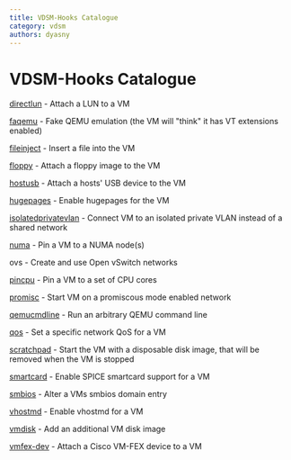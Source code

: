 ```yaml
---
title: VDSM-Hooks Catalogue
category: vdsm
authors: dyasny
---
```


# VDSM-Hooks Catalogue

[directlun](/develop/developer-guide/vdsm/hook/directlun.html) - Attach a LUN to a VM

[faqemu](/develop/developer-guide/vdsm/hook/faqemu.html) - Fake QEMU emulation (the VM will "think" it has VT extensions enabled)

[fileinject](/develop/developer-guide/vdsm/hook/fileinject.html) - Insert a file into the VM

[floppy](/develop/developer-guide/vdsm/hook/floppy.html) - Attach a floppy image to the VM

[hostusb](/develop/release-management/features/virt/hostusb.html) - Attach a hosts' USB device to the VM

[hugepages](/develop/developer-guide/vdsm/hook/hugepages.html) - Enable hugepages for the VM

[isolatedprivatevlan](/develop/developer-guide/vdsm/hook/isolatedprivatevlan.html) - Connect VM to an isolated private VLAN instead of a shared network

[numa](/develop/developer-guide/vdsm/hook/numa.html) - Pin a VM to a NUMA node(s)

ovs - Create and use Open vSwitch networks

[pincpu](/develop/developer-guide/vdsm/hook/pincpu.html) - Pin a VM to a set of CPU cores

[promisc](/develop/developer-guide/vdsm/hook/promisc.html) - Start VM on a promiscous mode enabled network

[qemucmdline](/develop/developer-guide/vdsm/hook/qemucmdline.html) - Run an arbitrary QEMU command line

[qos](/develop/developer-guide/vdsm/hook/qos.html) - Set a specific network QoS for a VM

[scratchpad](/develop/developer-guide/vdsm/hook/scratchpad.html) - Start the VM with a disposable disk image, that will be removed when the VM is stopped

[smartcard](/develop/developer-guide/vdsm/hook/smartcard.html) - Enable SPICE smartcard support for a VM

[smbios](/develop/developer-guide/vdsm/hook/smbios.html) - Alter a VMs smbios domain entry

[vhostmd](/develop/developer-guide/vdsm/hook/vhostmd.html) - Enable vhostmd for a VM

[vmdisk](/develop/developer-guide/vdsm/hook/vmdisk.html) - Add an additional VM disk image

[vmfex-dev](/develop/release-management/features/network/ucs-integration.html#level-iv-a-new-hook) - Attach a Cisco VM-FEX device to a VM
